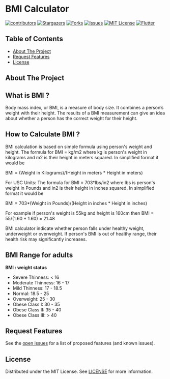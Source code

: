 # BMI Calculator
 
 <!-- Projects Shields -->
 <!-- 
 *** To Make these shields visit this website 
 *** https://shields.io/ 
 -->
 
[![contributors][contributors-shield]][contributors-url] [![Stargazers][stars-shield]][stars-url] [![Forks][forks-shield]][forks-url] [![Issues][issues-shield]][issues-url] [![MIT License][license-shield]][license-url] [![Flutter][build-shield]][build-url]


<!-- TABLE OF CONTENTS -->
## Table of Contents
  - [About The Project](#about-the-project)
  - [Request Features](#request-features)
  - [License](#license)

<!-- ABOUT THE PROJECT -->
## **About The Project**

## What is BMI ?
Body mass index, or BMI, is a measure of body size. It combines a person’s weight with their height. The results of a BMI measurement can give an idea about whether a person has the correct weight for their height.

## How to Calculate BMI ?
BMI calculation is based on simple formula using person's weight and height.
The formula for BMI = kg/m2 where kg is person's weight in kilograms and m2 is their height in meters squared. In simplified format it would be

BMI = (Weight in Kilograms)/(Height in meters * Height in meters)

For USC Units: The formula for BMI = 703*lbs/in2 where lbs is person's weight in Pounds and in2 is their height in inches squared. In simplified format it would be

BMI = 703*(Weight in Pounds)/(Height in inches * Height in inches)

For example if person's weight is 55kg and height is 160cm then
BMI = 55/(1.60 * 1.60) = 21.48

BMI calculator indicate whether person falls under healthy weight, underweight or overweight. If person's BMI is out of healthy range, their health
risk may significantly increases.

## BMI Range for adults  
**BMI : weight status**  
- Severe Thinness: < 16
- Moderate Thinness: 16 - 17 
- Mild Thinness: 17 - 18.5 
- Normal: 18.5 - 25
- Overweight:	25 - 30 
- Obese Class I: 30 - 35
- Obese Class II: 35 - 40
- Obese Class III: > 40


<!-- FEATURE REQUEST -->
## Request Features
See the [open issues](https://github.com/FatalError98/BMI-Calculator-App/issues) for a list of proposed features (and known issues).


<!-- LICENSE -->
## License

Distributed under the MIT License. See [LICENSE](https://github.com/FatalError98/BMI-Calculator-App/blob/main/LICENSE.md) for more information.



<!-- MARKDOWN LINKS & IMAGES -->
<!-- Contributors Shield and Url -->
[contributors-shield]: https://img.shields.io/github/contributors/FatalError98/BMI-Calculator-App?color=green&style=flat-square
[contributors-url]: https://github.com/FatalError98/BMI-Calculator-App/graphs/contributors

<!-- license Shield and Url -->
[license-shield]: https://img.shields.io/github/license/FatalError98/BMI-Calculator-App?style=flat-square
[license-url]: https://github.com/FatalError98/BMI-Calculator-App/blob/main/LICENSE.md

<!-- issues Shield and Url -->
[issues-url]:https://github.com/FatalError98/BMI-Calculator-App/issues
[issues-shield]: https://img.shields.io/github/issues/FatalError98/BMI-Calculator-App?style=flat-square

<!-- stars Shield and Url -->
[stars-shield]: https://img.shields.io/github/stars/FatalError98?style=flat-square
[stars-url]: https://github.com/FatalError98/BMI-Calculator-App/stargazers

<!-- forks Shield and Url -->
[forks-shield]: https://img.shields.io/github/forks/FatalError98/BMI-Calculator-App?style=flat-square
[forks-url]: https://github.com/Fenil-Nividata/FlutterBMI/network/members

<!-- Build Shield and URl -->
[build-shield]: https://github.com/FatalError98/BMI-Calculator-App/actions/workflows/flutter.yml/badge.svg
[build-url]: https://github.com/FatalError98/BMI-Calculator-App/actions/workflows/flutter.yml
